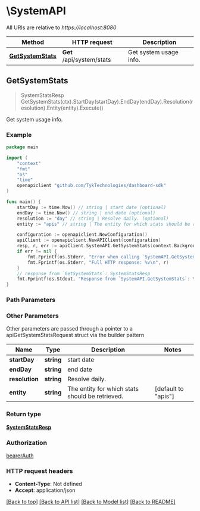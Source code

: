 # \SystemAPI

All URIs are relative to *https://localhost:8080*

Method | HTTP request | Description
------------- | ------------- | -------------
[**GetSystemStats**](SystemAPI.md#GetSystemStats) | **Get** /api/system/stats | Get system usage info.



## GetSystemStats

> SystemStatsResp GetSystemStats(ctx).StartDay(startDay).EndDay(endDay).Resolution(resolution).Entity(entity).Execute()

Get system usage info.



### Example

```go
package main

import (
	"context"
	"fmt"
	"os"
    "time"
	openapiclient "github.com/TykTechnologies/dashboard-sdk"
)

func main() {
	startDay := time.Now() // string | start date (optional)
	endDay := time.Now() // string | end date (optional)
	resolution := "day" // string | Resolve daily. (optional)
	entity := "apis" // string | The entity for which stats should be retrieved. (optional) (default to "apis")

	configuration := openapiclient.NewConfiguration()
	apiClient := openapiclient.NewAPIClient(configuration)
	resp, r, err := apiClient.SystemAPI.GetSystemStats(context.Background()).StartDay(startDay).EndDay(endDay).Resolution(resolution).Entity(entity).Execute()
	if err != nil {
		fmt.Fprintf(os.Stderr, "Error when calling `SystemAPI.GetSystemStats``: %v\n", err)
		fmt.Fprintf(os.Stderr, "Full HTTP response: %v\n", r)
	}
	// response from `GetSystemStats`: SystemStatsResp
	fmt.Fprintf(os.Stdout, "Response from `SystemAPI.GetSystemStats`: %v\n", resp)
}
```

### Path Parameters



### Other Parameters

Other parameters are passed through a pointer to a apiGetSystemStatsRequest struct via the builder pattern


Name | Type | Description  | Notes
------------- | ------------- | ------------- | -------------
 **startDay** | **string** | start date | 
 **endDay** | **string** | end date | 
 **resolution** | **string** | Resolve daily. | 
 **entity** | **string** | The entity for which stats should be retrieved. | [default to &quot;apis&quot;]

### Return type

[**SystemStatsResp**](SystemStatsResp.md)

### Authorization

[bearerAuth](../README.md#bearerAuth)

### HTTP request headers

- **Content-Type**: Not defined
- **Accept**: application/json

[[Back to top]](#) [[Back to API list]](../README.md#documentation-for-api-endpoints)
[[Back to Model list]](../README.md#documentation-for-models)
[[Back to README]](../README.md)

